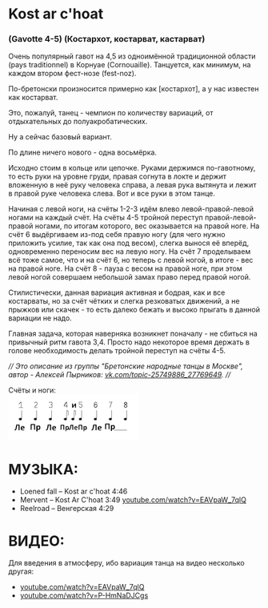 Kost ar c'hoat
==============
### (Gavotte 4-5) (Костархот, костарват, кастарват)

Очень популярный гавот на 4,5 из одноимённой традиционной области (pays traditionnel) в Корнуае (Cornouaille). Танцуется, как минимум, на каждом втором фест-нозе (fest-noz).

По-бретонски произносится примерно как [костархот], а у нас известен как костарват.

Это, пожалуй, танец - чемпион по количеству вариаций, от отдыхательных до полуакробатических.

Ну а сейчас базовый вариант.

По длине ничего нового - одна восьмёрка.

Исходно стоим в кольце или цепочке. Руками держимся по-гавотному, то есть руки на уровне груди, правая согнута в локте и держит вложенную в неё руку человека справа, а левая рука вытянута и лежит в правой руке человека слева. Вот и все руки в этом танце.

Начиная с левой ноги, на счёты 1-2-3 идём влево левой-правой-левой ногами на каждый счёт.
На счёты 4-5 тройной переступ правой-левой-правой ногами, по итогам которого, вес оказывается на правой ноге.
На счёт 6 выдёргиваем из-под себя правую ногу (для чего нужно приложить усилие, так как она под весом), слегка вынося её вперёд, одновременно переносим вес на левую ногу. 
На счёт 7 проделываем всё тоже самое, что и на счёт 6, но теперь с левой ногой, в итоге - вес на правой ноге.
На счёт 8 - пауза с весом на правой ноге, при этом левой ногой совершаем небольшой замах право перед правой ногой.

Стилистически, данная вариация активная и бодрая, как и все костарваты, но за счёт чётких и слегка резковатых движений, а не прыжков или скачек - то есть далеко бежать и высоко прыгать в данной вариации не надо. 

Главная задача, которая наверняка возникнет поначалу - не сбиться на привычный ритм гавота 3,4. Просто надо некоторое время держать в голове необходимость делать тройной переступ на счёты 4-5.

_// Это описание из группы "Бретонские народные танцы в Москве", автор - Алексей Пырников: [vk.com/topic-25749886_27769649](https://vk.com/topic-25749886_27769649). //_

Счёты и ноги:  
![dansesbretonnes.gwalarn.org/images/rythme_1_2_3_4_et_5_6_7_8.gif](kost-ar-c-hoat/kost-ar-c-hoat.png)

МУЗЫКА:
=======
- Loened fall – Kost ar c'hoat 4:46
- Mervent – Kost Ar C'hoat 3:49 [youtube.com/watch?v=EAVpaW_7qlQ](https://www.youtube.com/watch?v=EAVpaW_7qlQ)
- Reelroad – Венгерская 4:29

ВИДЕО:
======
Для введения в атмосферу, ибо вариация танца на видео несколько другая:
- [youtube.com/watch?v=EAVpaW_7qlQ](https://www.youtube.com/watch?v=EAVpaW_7qlQ)
- [youtube.com/watch?v=P-HmNaDJCgs](https://www.youtube.com/watch?v=P-HmNaDJCgs)
